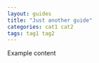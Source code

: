 ```yaml
---
layout: guides
title: "Just another guide"
categories: cat1 cat2
tags: tag1 tag2
---
```

Example content